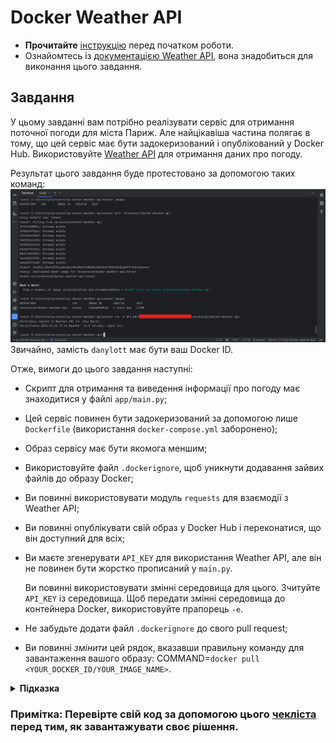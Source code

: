 # Docker Weather API

- **Прочитайте** [інструкцію](https://github.com/mate-academy/py-task-guideline/blob/main/README.md) перед початком роботи.
- Ознайомтесь із [документацією Weather API](https://www.weatherapi.com/docs/), вона знадобиться для виконання цього завдання.

## Завдання

У цьому завданні вам потрібно реалізувати сервіс для отримання поточної погоди 
для міста Париж. Але найцікавіша частина полягає в тому, що цей сервіс має бути 
задокеризований і опублікований у Docker Hub. Використовуйте [Weather API](https://www.weatherapi.com/docs/) 
для отримання даних про погоду.

Результат цього завдання буде протестовано за допомогою таких команд:
![img.png](result.png)
Звичайно, замість `danylott` має бути ваш Docker ID.

Отже, вимоги до цього завдання наступні:
- Скрипт для отримання та виведення інформації про погоду має знаходитися у файлі `app/main.py`;
- Цей сервіс повинен бути задокеризований за допомогою лише `Dockerfile` (використання `docker-compose.yml` заборонено);
- Образ сервісу має бути якомога меншим;
- Використовуйте файл `.dockerignore`, щоб уникнути додавання зайвих файлів до образу Docker;
- Ви повинні використовувати модуль `requests` для взаємодії з Weather API;
- Ви повинні опублікувати свій образ у Docker Hub і переконатися, що він доступний для всіх;
- Ви маєте згенерувати `API_KEY` для використання Weather API, але він не повинен бути жорстко прописаний у `main.py`.

  Ви повинні використовувати змінні середовища для цього. Зчитуйте `API_KEY` із середовища. 
  Щоб передати змінні середовища до контейнера Docker, використовуйте прапорець `-e`.
- Не забудьте додати файл `.dockerignore` до свого pull request;
- Ви повинні *змінити* цей рядок, вказавши правильну команду для завантаження вашого образу:
  COMMAND=`docker pull <YOUR_DOCKER_ID/YOUR_IMAGE_NAME>`.

<details>
  <summary><strong>Підказка</strong></summary>
    Не використовуйте `< >` у команді Docker. Ось приклад:

```docker pull test_user/weather```
</details>

### Примітка: Перевірте свій код за допомогою цього [чекліста](checklist.md) перед тим, як завантажувати своє рішення.
